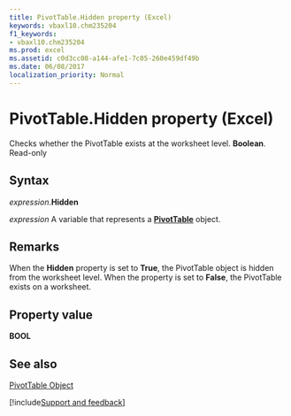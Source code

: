 ```yaml
---
title: PivotTable.Hidden property (Excel)
keywords: vbaxl10.chm235204
f1_keywords:
- vbaxl10.chm235204
ms.prod: excel
ms.assetid: c0d3cc08-a144-afe1-7c05-260e459df49b
ms.date: 06/08/2017
localization_priority: Normal
---
```



# PivotTable.Hidden property (Excel)

Checks whether the PivotTable exists at the worksheet level.  **Boolean**. Read-only


## Syntax

_expression_.**Hidden**

_expression_ A variable that represents a **[PivotTable](Excel.PivotTable.md)** object.


## Remarks

When the  **Hidden** property is set to **True**, the PivotTable object is hidden from the worksheet level. When the property is set to **False**, the PivotTable exists on a worksheet.


## Property value

 **BOOL**


## See also


[PivotTable Object](Excel.PivotTable.md)

[!include[Support and feedback](~/includes/feedback-boilerplate.md)]
